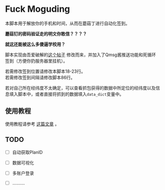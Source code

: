# Fuck Moguding

本脚本用于解放你的手机和时间，从而在蘑菇丁进行自动化签到。

**蘑菇钉的密码验证走的明文你敢信？？？？**

**就这还能被这么多傻逼学校用？**

脚本实现由吾爱破解的[这个帖子](https://www.52pojie.cn/thread-1067983-1-1.html) 修改而来，并加入了Qmsg酱推送功能和死循环签到（方便你扔服务器里挂机）。

若需修改签到位置请修改本脚本18-23行。  
若需修改签到间隔请修改脚本86行。

若对自己所在经纬度不太确定，可以查看抓包获得的数据中所定位的经纬度以及信息填入脚本中，或者直接将抓到的数据填入`data_dict`变量中。

## 使用教程
使用教程请参考 [这篇文章](https://blog.csdn.net/qq_42016346/article/details/103994336) 。


## TODO
- [ ] 自动获取PlanID

- [ ] 数据可视化

- [ ] 多账户登录

- [ ] ..........

